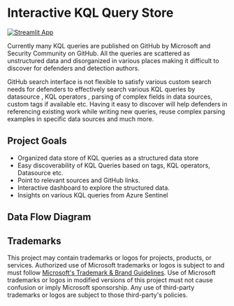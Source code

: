 # Interactive KQL Query Store

[![Streamlit App](https://static.streamlit.io/badges/streamlit_badge_black_white.svg)]()

Currently many KQL queries are published on GitHub by Microsoft and Security Community on GitHub. All the queries are scattered as unstructured data and disorganized in various places making it difficult to discover for defenders and detection authors. 

GitHub search interface is not flexible to satisfy various custom search needs for defenders to effectively search various KQL queries by datasource , KQL operators , parsing of complex fields in data sources, custom tags if available etc. Having it easy to discover will help defenders in referencing existing work while writing new queries, reuse complex parsing examples in specific data sources and much more. 

## Project Goals

- Organized data store of KQL queries as a structured data store
- Easy discoverability of KQL Queries based on tags, KQL operators, Datasource etc. 
- Point to relevant sources and GitHub links. 
- Interactive dashboard to explore the structured data.
- Insights on various KQL queries from Azure Sentinel

## Data Flow Diagram

## Trademarks

This project may contain trademarks or logos for projects, products, or services. Authorized use of Microsoft 
trademarks or logos is subject to and must follow 
[Microsoft's Trademark & Brand Guidelines](https://www.microsoft.com/en-us/legal/intellectualproperty/trademarks/usage/general).
Use of Microsoft trademarks or logos in modified versions of this project must not cause confusion or imply Microsoft sponsorship.
Any use of third-party trademarks or logos are subject to those third-party's policies.